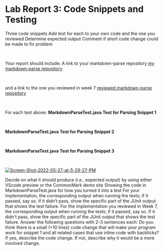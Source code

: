 # Lab Report 3: Code Snippets and Testing

Three code snippets
Add test for each to your own code and the one you reviewed
Determine expected output
Comment if short code change could be made to fix problem

&nbsp;

Your report should include:
A link to your markdown-parse repository
[my markdown-parse repository](https://github.com/R3dbAbyVamp/markdown-parser)

&nbsp;

and a link to the one you reviewed in week 7
[reviewed markdown-parse repository](https://github.com/lithicarus/markdown-parser) 

&nbsp;

For each test above:
**MarkdownParseTest.java Test for Parsing Snippet 1**

&nbsp;


**MarkdownParseTest.java Test for Parsing Snippet 2**

&nbsp;



**MarkdownParseTest.java Test for Parsing Snippet 3**

&nbsp;


<a href="https://ibb.co/CHJWCbC"><img src="https://i.ibb.co/G5sFYWY/Screen-Shot-2022-05-27-at-5-29-27-PM.png" alt="Screen-Shot-2022-05-27-at-5-29-27-PM" border="0"></a> 

Decide on what it should produce (i.e., expected output) by using either VScode preview or the CommonMark demo site
Showing the code in MarkdownParseTest.java for how you turned it into a test
For your implementation, the corresponding output when running the tests; if it passed, say so. If it didn’t pass, show the specific part of the JUnit output that shows the test failure.
For the implementation you reviewed in Week 7, the corresponding output when running the tests; if it passed, say so. If it didn’t pass, show the specific part of the JUnit output that shows the test failure.
Answer the following questions with 2-3 sentences each:
Do you think there is a small (<10 lines) code change that will make your program work for snippet 1 and all related cases that use inline code with backticks? If yes, describe the code change. If not, describe why it would be a more involved change.
